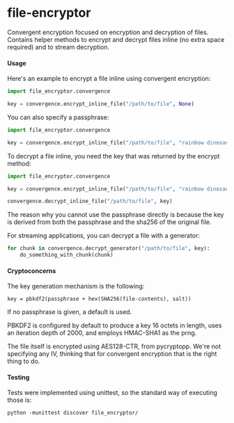 file-encryptor
==============

Convergent encryption focused on encryption and decryption of files.
Contains helper methods to encrypt and decrypt files inline (no extra
space required) and to stream decryption.

#### Usage

Here's an example to encrypt a file inline using convergent encryption:

```python
import file_encryptor.convergence

key = convergence.encrypt_inline_file("/path/to/file", None)
```

You can also specify a passphrase:

```python
import file_encryptor.convergence

key = convergence.encrypt_inline_file("/path/to/file", "rainbow dinosaur secret")
```

To decrypt a file inline, you need the key that was returned by the encrypt
method:

```python
import file_encryptor.convergence

key = convergence.encrypt_inline_file("/path/to/file", "rainbow dinosaur secret")

convergence.decrypt_inline_file("/path/to/file", key)
```

The reason why you cannot use the passphrase directly is because the key is
derived from both the passphrase and the sha256 of the original file.

For streaming applications, you can decrypt a file with a generator:

```python
for chunk in convergence.decrypt_generator("/path/to/file", key):
    do_something_with_chunk(chunk)
```


#### Cryptoconcerns

The key generation mechanism is the following:

```
key = pbkdf2(passphrase + hex(SHA256(file-contents), salt))
```

If no passphrase is given, a default is used.

PBKDF2 is configured by default to produce a key 16 octets in length,
uses an iteration depth of 2000, and employs HMAC-SHA1 as the prng.

The file itself is encrypted using AES128-CTR, from pycryptopp. We're not
specifying any IV, thinking that for convergent encryption that is the right
thing to do.

#### Testing

Tests were implemented using unittest, so the standard way of executing those is:

```
python -munittest discover file_encryptor/
```
